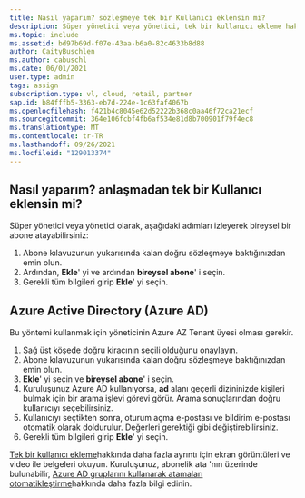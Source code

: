 ```yaml
---
title: Nasıl yaparım? sözleşmeye tek bir Kullanıcı eklensin mi?
description: Süper yönetici veya yönetici, tek bir kullanıcı ekleme hakkında yardım arıyor.
ms.topic: include
ms.assetid: bd97b69d-f07e-43aa-b6a0-82c4633b8d88
author: CaityBuschlen
ms.author: cabuschl
ms.date: 06/01/2021
user.type: admin
tags: assign
subscription.type: vl, cloud, retail, partner
sap.id: b84fffb5-3363-eb7d-224e-1c63faf4067b
ms.openlocfilehash: f421b4c8045e62d52222b368c0aa46f72ca21ecf
ms.sourcegitcommit: 364e106fcbf4fb6af534e81d8b700901f79f4ec8
ms.translationtype: MT
ms.contentlocale: tr-TR
ms.lasthandoff: 09/26/2021
ms.locfileid: "129013374"
---
```

## <a name="how-do-i-add-a-single-user-to-my-agreement"></a>Nasıl yaparım? anlaşmadan tek bir Kullanıcı eklensin mi?

Süper yönetici veya yönetici olarak, aşağıdaki adımları izleyerek bireysel bir abone atayabilirsiniz: 
1. Abone kılavuzunun yukarısında kalan doğru sözleşmeye baktığınızdan emin olun.
2. Ardından, **Ekle**' yi ve ardından **bireysel abone**' i seçin.
3. Gerekli tüm bilgileri girip **Ekle**' yi seçin.

## <a name="azure-active-directory-azure-ad"></a>Azure Active Directory (Azure AD) 

Bu yöntemi kullanmak için yöneticinin Azure AZ Tenant üyesi olması gerekir.

1. Sağ üst köşede doğru kiracının seçili olduğunu onaylayın.
2. Abone kılavuzunun yukarısında kalan doğru sözleşmeye baktığınızdan emin olun.
3. **Ekle**' yi seçin ve **bireysel abone**' i seçin.
4. Kuruluşunuz Azure AD kullanıyorsa, **ad** alanı geçerli dizininizde kişileri bulmak için bir arama işlevi görevi görür. Arama sonuçlarından doğru kullanıcıyı seçebilirsiniz.
5. Kullanıcıyı seçtikten sonra, oturum açma e-postası ve bildirim e-postası otomatik olarak doldurulur. Değerleri gerektiği gibi değiştirebilirsiniz.
6. Gerekli tüm bilgileri girip **Ekle**' yi seçin.

[Tek bir kullanıcı ekleme](https://docs.microsoft.com/visualstudio/subscriptions/assign-license)hakkında daha fazla ayrıntı için ekran görüntüleri ve video ile belgeleri okuyun.
Kuruluşunuz, abonelik ata 'nın üzerinde bulunabilir, [Azure AD gruplarını kullanarak atamaları otomatikleştirme](https://docs.microsoft.com/visualstudio/subscriptions/assign-license-bulk)hakkında daha fazla bilgi edinin.